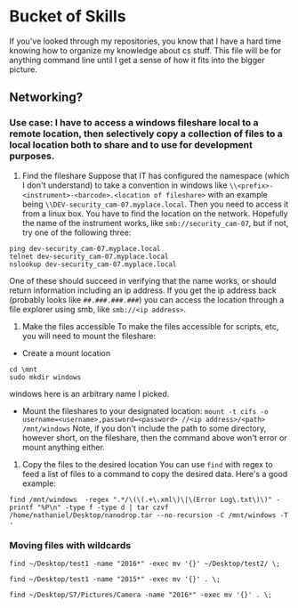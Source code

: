# Bucket of Skills

If you've looked through my repositories, you know that I have a hard time knowing how to organize my knowledge about cs stuff.  This file will be for anything command line until I get a sense of how it fits into the bigger picture.

## Networking?

### Use case: I have to access a windows fileshare local to a remote location, then selectively copy a collection of files to a local location both to share and to use for development purposes.

1. Find the fileshare
Suppose that IT has configured the namespace (which I don't understand) to take a convention in windows like `\\<prefix>-<instrument>-<barcode>.<location of fileshare>` with an example being `\\DEV-security_cam-07.myplace.local`.  Then you need to access it from a linux box.  You have to find the location on the network.  Hopefully the name of the instrument works, like `smb://security_cam-07`, but if not, try one of the following three:
```
ping dev-security_cam-07.myplace.local
telnet dev-security_cam-07.myplace.local
nslookup dev-security_cam-07.myplace.local
```
One of these should succeed in verifying that the name works, or should return information including an ip address.  If you get the ip address back (probably looks like `##.###.###.###`) you can access the location through a file explorer using smb, like `smb://<ip address>`.

1. Make the files accessible
To make the files accessible for scripts, etc, you will need to mount the fileshare:
- Create a mount location
```
cd \mnt
sudo mkdir windows
```
windows here is an arbitrary name I picked.
- Mount the fileshares to your designated location: `mount -t cifs -o username=<username>,password=<password> //<ip address>/<path> /mnt/windows`
Note, if you don't include the path to some directory, however short, on the fileshare, then the command above won't error or mount anything either.
1. Copy the files to the desired location
You can use `find` with regex to feed a list of files to a command to copy the desired data.  Here's a good example:
```
find /mnt/windows  -regex ".*/\(\(.+\.xml\)\|\(Error Log\.txt\)\)" -printf "%P\n" -type f -type d | tar czvf /home/nathaniel/Desktop/nanodrop.tar --no-recursion -C /mnt/windows -T -
```

### Moving files with wildcards

```
find ~/Desktop/test1 -name "2016*" -exec mv '{}' ~/Desktop/test2/ \;

find ~/Desktop/test1 -name "2015*" -exec mv '{}' . \;

find ~/Desktop/S7/Pictures/Camera -name "2016*" -exec mv '{}' . \;
```

